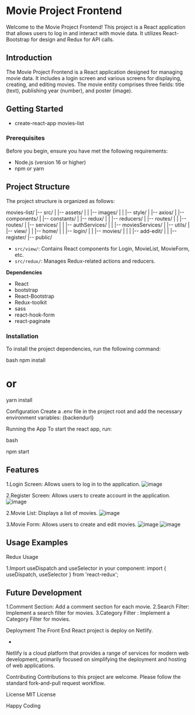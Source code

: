 # Movie Project Frontend

Welcome to the Movie Project Frontend! This project is a React application that allows users to log in and interact with movie data. It utilizes React-Bootstrap for design and Redux for API calls.

## Introduction

The Movie Project Frontend is a React application designed for managing movie data. It includes a login screen and various screens for displaying, creating, and editing movies. The movie entity comprises three fields: title (text), publishing year (number), and poster (image).

## Getting Started
- create-react-app movies-list

### Prerequisites

Before you begin, ensure you have met the following requirements:
- Node.js (version 16 or higher)
- npm or yarn


## Project Structure

The project structure is organized as follows:

movies-list/
|-- src/
| |-- assets/
| | |-- images/
| | |-- style/
| |-- axios/
| |-- components/
| |-- constants/
| |-- redux/
| | |-- reducers/
| |-- routes/
| | |-- routes/
| |-- services/
| | |-- authServices/
| | |-- moviesServices/
| |-- utils/
| |-- view/
| | |-- home/
| | |-- login/
| | |-- movies/
| | | |-- add-edit/
| | |-- register/
|-- public/

* `src/view/`: Contains React components for Login, MovieList, MovieForm, etc.
* `src/redux/`: Manages Redux-related actions and reducers.

**Dependencies**

* React
* bootstrap
* React-Bootstrap
* Redux-toolkit
* sass
* react-hook-form
* react-paginate

### Installation

To install the project dependencies, run the following command:

bash
npm install
# or
yarn install

Configuration
Create a .env file in the project root and add the necessary environment variables:
{backendurl}

Running the App
To start the react app, run:

bash

npm start

## Features
1.Login Screen: Allows users to log in to the application.
![image](https://github.com/sanj123456/Assignment/assets/37290949/19f2b259-ad01-45fb-a4b2-96f1ca2d1a22)

2.Register Screen: Allows users to create account in the application.
![image](https://github.com/sanj123456/Assignment/assets/37290949/48efe437-d876-42a7-bef7-7d72fa86d462)

2.Movie List: Displays a list of movies.
![image](https://github.com/sanj123456/Assignment/assets/37290949/e7f773ad-9b43-4b4e-a115-0ed76537c4dd)

3.Movie Form: Allows users to create and edit movies.
![image](https://github.com/sanj123456/Assignment/assets/37290949/fa85bccd-0b84-4ace-82a0-891be5c1700c)
![image](https://github.com/sanj123456/Assignment/assets/37290949/bfa4cffc-4e04-4f05-8868-347312b903f9)


## Usage Examples

Redux Usage

1.Import useDispatch and useSelector in your component:
import { useDispatch, useSelector } from 'react-redux';

## Future Development
1.Comment Section: Add a comment section for each movie.
2.Search Filter: Implement a search filter for movies.
3.Category Filter : Implement a Category Filter for movies.

Deployment
The Front End React project is deploy on Netlify.

-
Netlify is a cloud platform that provides a range of services for modern web development, primarily focused on simplifying the deployment and hosting of web applications. 

Contributing
Contributions to this project are welcome. Please follow the standard fork-and-pull request workflow.

License
MIT License

Happy Coding
